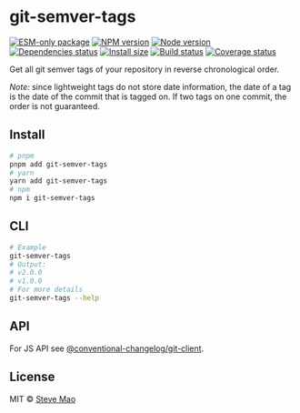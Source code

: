 # git-semver-tags

[![ESM-only package][package]][package-url]
[![NPM version][npm]][npm-url]
[![Node version][node]][node-url]
[![Dependencies status][deps]][deps-url]
[![Install size][size]][size-url]
[![Build status][build]][build-url]
[![Coverage status][coverage]][coverage-url]

[package]: https://img.shields.io/badge/package-ESM--only-ffe536.svg
[package-url]: https://nodejs.org/api/esm.html

[npm]: https://img.shields.io/npm/v/git-semver-tags.svg
[npm-url]: https://npmjs.com/package/git-semver-tags

[node]: https://img.shields.io/node/v/git-semver-tags.svg
[node-url]: https://nodejs.org

[deps]: https://img.shields.io/librariesio/release/npm/git-semver-tags
[deps-url]: https://libraries.io/npm/git-semver-tags/tree

[size]: https://packagephobia.com/badge?p=git-semver-tags
[size-url]: https://packagephobia.com/result?p=git-semver-tags

[build]: https://img.shields.io/github/actions/workflow/status/conventional-changelog/conventional-changelog/ci.yaml?branch=master
[build-url]: https://github.com/conventional-changelog/conventional-changelog/actions

[coverage]: https://coveralls.io/repos/github/conventional-changelog/conventional-changelog/badge.svg?branch=master
[coverage-url]: https://coveralls.io/github/conventional-changelog/conventional-changelog?branch=master

Get all git semver tags of your repository in reverse chronological order.

*Note:* since lightweight tags do not store date information, the date of a tag is the date of the commit that is tagged on. If two tags on one commit, the order is not guaranteed.

## Install

```bash
# pnpm
pnpm add git-semver-tags
# yarn
yarn add git-semver-tags
# npm
npm i git-semver-tags
```

## CLI

```bash
# Example
git-semver-tags
# Output:
# v2.0.0
# v1.0.0
# For more details
git-semver-tags --help
```

## API

For JS API see [@conventional-changelog/git-client](https://github.com/conventional-changelog/conventional-changelog/tree/master/packages/git-client).

## License

MIT © [Steve Mao](https://github.com/stevemao)
